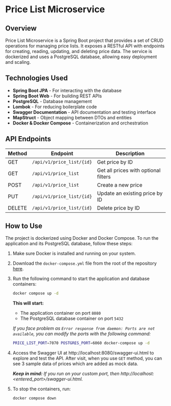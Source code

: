 # Price List Microservice

## Overview

Price List Microservice is a Spring Boot project that provides a set of CRUD operations for managing price lists. It exposes a RESTful API with endpoints for creating, reading, updating, and deleting price data. The service is dockerized and uses a PostgreSQL database, allowing easy deployment and scaling.

## Technologies Used

- **Spring Boot JPA** - For interacting with the database
- **Spring Boot Web** - For building REST APIs
- **PostgreSQL** - Database management
- **Lombok** - For reducing boilerplate code
- **Swagger Documentation** - API documentation and testing interface
- **MapStruct** - Object mapping between DTOs and entities
- **Docker & Docker Compose** - Containerization and orchestration

## API Endpoints

| Method | Endpoint                  | Description                          |
|--------|---------------------------|--------------------------------------|
| GET    | `/api/v1/price_list/{id}`  | Get price by ID                      |
| GET    | `/api/v1/price_list`       | Get all prices with optional filters |
| POST   | `/api/v1/price_list`       | Create a new price                   |
| PUT    | `/api/v1/price_list/{id}`  | Update an existing price by ID       |
| DELETE | `/api/v1/price_list/{id}`  | Delete price by ID                   |

## How to Use

The project is dockerized using Docker and Docker Compose. To run the application and its PostgreSQL database, follow these steps:

1. Make sure Docker is installed and running on your system.

2. Download the `docker-compose.yml` file from the root of the repository [here](./docker-compose.yml).

3. Run the following command to start the application and database containers:
   ```bash 
   docker compose up -d
   ```

   **This will start:**
   - The application container on port `8080`
   - The PostgreSQL database container on port `5432`

   *If you face problem as `Error response from daemon: Ports are not available`, you can modify the ports with the following command:*
   ```bash 
   PRICE_LIST_PORT=7070 POSTGRES_PORT=6060 docker-compose up -d
   ```

4. Access the Swagger UI at http://localhost:8080/swagger-ui.html to explore and test the API. After visit, when you use `GET` method, you can see 3 sample data of prices which are added as mock data.

   ***Keep in mind:** If you run on your custom port, then http://localhost:<entered_port>/swagger-ui.html.*

5. To stop the containers, run:
   ```bash
   docker compose down
   ```